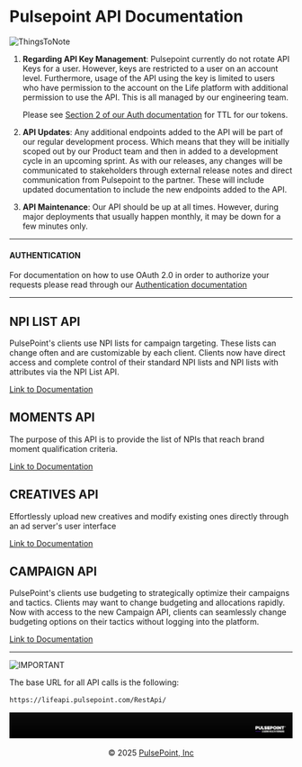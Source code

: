 # Pulsepoint API Documentation

![ThingsToNote](https://img.shields.io/badge/THINGS_TO_NOTE-blue?style=for-the-badge)

1. **Regarding API Key Management**: Pulsepoint currently do not rotate API Keys for a user. However, keys are restricted to a user on an account level. Furthermore, usage of the API using the key is limited to users who have permission to the account on the Life platform with additional permission to use the API. This is all managed by our engineering team.

   Please see [Section 2 of our Auth documentation](https://github.com/pulsepointinc/pulsepoint_api/blob/main/AUTH.md#2-the-response-will-be-json-which-includes-fields-expires_in-as-well-as-access_token-and-refresh_token) for TTL for our tokens.

2. **API Updates**: Any additional endpoints added to the API will be part of our regular development process. Which means that they will be initially scoped out by our Product team and then in added to a development cycle in an upcoming sprint. As with our releases, any changes will be communicated to stakeholders through external release notes and direct communication from Pulsepoint to the partner. These will include updated documentation to include the new endpoints added to the API.

3. **API Maintenance**: Our API should be up at all times. However, during major deployments that usually happen monthly, it may be down for a few minutes only.

---

#### AUTHENTICATION

For documentation on how to use OAuth 2.0 in order to authorize your requests please read through our [Authentication documentation](AUTH.md)

---

## NPI LIST API

PulsePoint's clients use NPI lists for campaign targeting. These lists can change often and are customizable by each client. Clients now have direct access and complete control of their standard NPI lists and NPI lists with attributes via the NPI List API.

[Link to Documentation](npi/README.md)

## MOMENTS API

The purpose of this API is to provide the list of NPIs that reach brand moment qualification criteria.

[Link to Documentation](moments/README.md)

## CREATIVES API

Effortlessly upload new creatives and modify existing ones directly through an ad server's user interface

[Link to Documentation](creatives/README.md)

## CAMPAIGN API

PulsePoint's clients use budgeting to strategically optimize their
campaigns and tactics. Clients may want to change budgeting
and allocations rapidly. Now with access to the new Campaign API,
clients can seamlessly change budgeting options on their tactics
without logging into the platform.

[Link to Documentation](campaign/README.md)

---

![IMPORTANT](https://img.shields.io/badge/PLEASE_NOTE-661DE1?style=for-the-badge)

The base URL for all API calls is the following:

```txt
https://lifeapi.pulsepoint.com/RestApi/
```

<p align="center"><img src="https://raw.githubusercontent.com/pulsepointinc/npiapi_docs/main/misc/banner.png" /></p>
<p align="center">&copy; 2025  <a href="https://www.pulsepoint.com/" target="_blank">PulsePoint, Inc</a>
